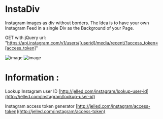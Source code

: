 InstaDiv
===

Instagram images as div without borders. The Idea is to have your own Instagram Feed in a single Div as the Background of your Page. 

GET with jQuery 
url: "https://api.instagram.com/v1/users/[userid]/media/recent/?access_token=[access_token]"



![image](https://github.com/eugenpirogoff/InstaDiv/raw/master/img/instadiv_thumb.png)
![image](https://github.com/eugenpirogoff/InstaDiv/raw/master/img/instadiv_low.png)



Information :
===

Lookup Instagram user ID [http://jelled.com/instagram/lookup-user-id](http://jelled.com/instagram/lookup-user-id)

Instagram access token generator [http://jelled.com/instagram/access-token](http://jelled.com/instagram/access-token)






